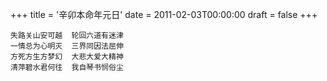 +++
title = '辛卯本命年元日'
date = 2011-02-03T00:00:00
draft = false
+++

<div class="poem">

```
失路关山安可越  轮回六道有迷津
一情总为心明灭  三界同因法屈伸
方死方生方梦幻  大悲大爱大精神
清萍碧水君何往  我自琴书悯俗尘
```

</div>
